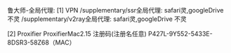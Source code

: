 
鲁大师-全局代理:
[1] VPN
/supplementary/ssr全局代理: safari灵,googleDrive 不灵
/supplementary/v2ray全局代理: safari灵,googleDrive 不灵

[2] Proxifier
ProxifierMac2.15 注册码(注册名任意)
P427L-9Y552-5433E-8DSR3-58Z68（MAC）

